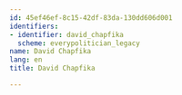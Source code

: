 ```yaml
---
id: 45ef46ef-8c15-42df-83da-130dd606d001
identifiers:
- identifier: david_chapfika
  scheme: everypolitician_legacy
name: David Chapfika
lang: en
title: David Chapfika

---
```


